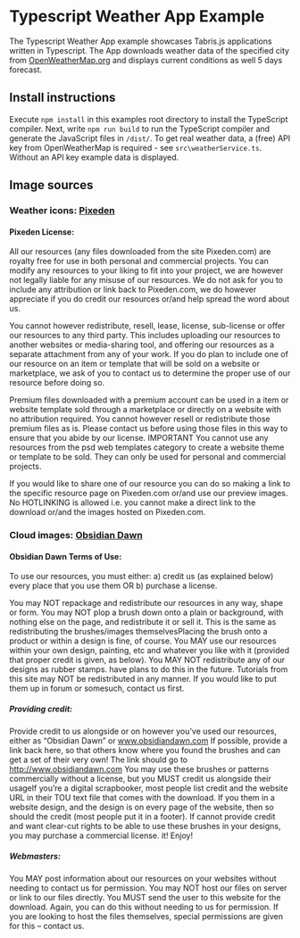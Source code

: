 # Typescript Weather App Example
The Typescript Weather App example showcases Tabris.js applications written in Typescript. The App downloads weather data of the specified city from [OpenWeatherMap.org](http://openweathermap.org/) and displays current conditions as well 5 days forecast.

## Install instructions
Execute `npm install` in this examples root directory to install the TypeScript compiler. Next, write `npm run build` to run the TypeScript compiler and generate the JavaScript files in `/dist/`.
To get real weather data, a (free) API key from OpenWeatherMap is required - see `src\weatherService.ts`. Without an API key example data is displayed.

## Image sources

### Weather icons: [Pixeden](http://www.pixeden.com/conceptual-icons/the-weather-icons-set)

#### Pixeden License:

All our resources (any files downloaded from the site Pixeden.com) are royalty free for use in both personal and commercial projects. You can modify any resources to your liking to fit into your project, we are however not legally liable for any misuse of our resources. We do not ask for you to include any attribution or link back to Pixeden.com, we do however appreciate if you do credit our resources or/and help spread the word about us.

You cannot however redistribute, resell, lease, license, sub-license or offer our resources to any third party. This includes uploading our resources to another websites or media-sharing tool, and offering our resources as a separate attachment from any of your work. If you do plan to include one of our resource on an item or template that will be sold on a website or marketplace, we ask of you to contact us to determine the proper use of our resource before doing so.

Premium files downloaded with a premium account can be used in a item or website template sold through a marketplace or directly on a website with no attribution required. You cannot however resell or redistribute those premium files as is. Please contact us before using those files in this way to ensure that you abide by our license. IMPORTANT You cannot use any resources from the psd web templates category to create a website theme or template to be sold. They can only be used for personal and commercial projects.

If you would like to share one of our resource you can do so making a link to the specific resource page on Pixeden.com or/and use our preview images. No HOTLINKING is allowed i.e. you cannot make a direct link to the download or/and the images hosted on Pixeden.com.

### Cloud images: [Obsidian Dawn](http://www.obsidiandawn.com/clouds-ii-photoshop-gimp-brushes)

#### Obsidian Dawn Terms of Use:

To use our resources, you must either:
   a) credit us (as explained below) every place that you use them
         OR
   b) purchase a license.

You may NOT repackage and redistribute our resources in any way, shape or form. You may NOT plop a brush down onto a plain or background, with nothing else on the page, and redistribute it or sell it. This is the same as redistributing the brushes/images themselvesPlacing the brush onto a product or within a design is fine, of course. You MAY use our resources within your own design, painting, etc and whatever you like with it (provided that proper credit is given, as below). You MAY NOT redistribute any of our designs as rubber stamps. have plans to do this in the future. Tutorials from this site may NOT be redistributed in any manner. If you would like to put them up in forum or somesuch, contact us first.

##### Providing credit:

Provide credit to us alongside or on however you’ve used our resources, either as “Obsidian Dawn” or www.obsidiandawn.com If possible, provide a link back here, so that others know where you found the brushes and can get a set of their very own! The link should go to http://www.obsidiandawn.com You may use these brushes or patterns commercially without a license, but you MUST credit us alongside their usageIf you’re a digital scrapbooker, most people list credit and the website URL in their TOU text file that comes with the download. If you them in a website design, and the design is on every page of the website, then so should the credit (most people put it in a footer). If cannot provide credit and want clear-cut rights to be able to use these brushes in your designs, you may purchase a commercial license. it!
Enjoy!

##### Webmasters:

You MAY post information about our resources on your websites without needing to contact us for permission. You may NOT host our files on server or link to our files directly. You MUST send the user to this website for the download. Again, you can do this without needing to us for permission. If you are looking to host the files themselves, special permissions are given for this – contact us.
